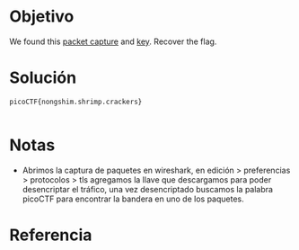 # Objetivo
We found this [packet capture](https://jupiter.challenges.picoctf.org/static/0c84d3636dd088d9fe4efd5d0d869a06/capture.pcap) and [key](https://jupiter.challenges.picoctf.org/static/0c84d3636dd088d9fe4efd5d0d869a06/picopico.key). Recover the flag.

# Solución
```
picoCTF{nongshim.shrimp.crackers}


```
# Notas
- Abrimos la captura de paquetes en wireshark, en edición > preferencias > protocolos > tls agregamos la llave que descargamos para poder desencriptar el tráfico, una vez desencriptado  buscamos la palabra picoCTF para encontrar la bandera en uno de los paquetes.
# Referencia